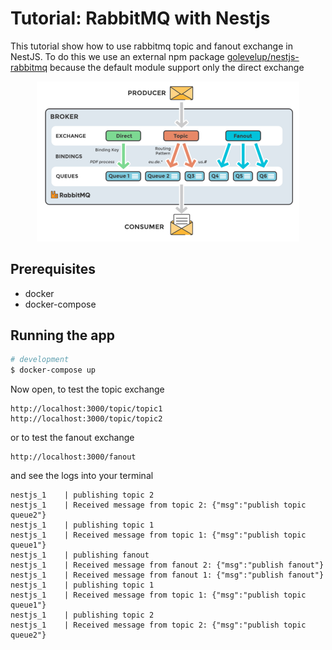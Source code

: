 # Tutorial: RabbitMQ with Nestjs

This tutorial show how to use rabbitmq topic and fanout exchange in NestJS.
To do this we use an external npm package [golevelup/nestjs-rabbitmq](https://www.npmjs.com/package/@golevelup/nestjs-rabbitmq) because the default module support only the direct exchange

<p align="center"><img src="./assets/rabbitmq.png" width="420" alt="Nest Logo" />
</p>

## Prerequisites

- docker
- docker-compose

## Running the app

```bash
# development
$ docker-compose up
```

Now open, to test the topic exchange

```
http://localhost:3000/topic/topic1
http://localhost:3000/topic/topic2
```

or to test the fanout exchange

```
http://localhost:3000/fanout
```

and see the logs into your terminal

```
nestjs_1    | publishing topic 2
nestjs_1    | Received message from topic 2: {"msg":"publish topic queue2"}
nestjs_1    | publishing topic 1
nestjs_1    | Received message from topic 1: {"msg":"publish topic queue1"}
nestjs_1    | publishing fanout
nestjs_1    | Received message from fanout 2: {"msg":"publish fanout"}
nestjs_1    | Received message from fanout 1: {"msg":"publish fanout"}
nestjs_1    | publishing topic 1
nestjs_1    | Received message from topic 1: {"msg":"publish topic queue1"}
nestjs_1    | publishing topic 2
nestjs_1    | Received message from topic 2: {"msg":"publish topic queue2"}
```
